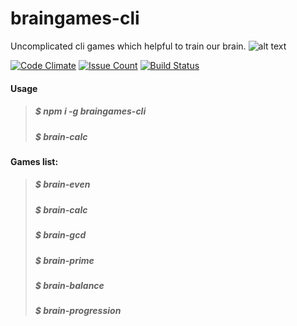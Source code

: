 
braingames-cli
===================
 Uncomplicated cli games which  helpful to train our brain.
![alt text](http://www.sheppardsoftware.com/braingames/images/brain_sweat2.gif)

[![Code Climate](https://codeclimate.com/github/ayubov/project-lvl1-s128/badges/gpa.svg)](https://codeclimate.com/github/ayubov/project-lvl1-s128)
[![Issue Count](https://codeclimate.com/github/ayubov/project-lvl1-s128/badges/issue_count.svg)](https://codeclimate.com/github/ayubov/project-lvl1-s128)
[![Build Status](https://travis-ci.org/ayubov/project-lvl1-s128.svg?branch=master)](https://travis-ci.org/ayubov/project-lvl1-s128)

#### <i class="icon-file"></i> Usage
>##### **$ npm i -g braingames-cli**
>##### **$ brain-calc**


#### <i class="ic   on-file"></i> Games list:
>##### **$ brain-even**
>##### **$ brain-calc**
>##### **$ brain-gcd**
>##### **$ brain-prime**
>##### **$ brain-balance**
>##### **$ brain-progression**